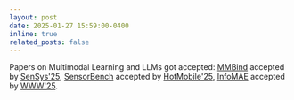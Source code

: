 ```yaml
---
layout: post
date: 2025-01-27 15:59:00-0400
inline: true
related_posts: false
---
```


Papers on Multimodal Learning and LLMs got accepted: [MMBind](https://arxiv.org/abs/2411.12126) accepted by [SenSys'25](https://sensys.acm.org/2025/), [SensorBench](https://arxiv.org/abs/2410.10741) accepted by [HotMobile'25](https://hotmobile.org/2025/), [InfoMAE](https://openreview.net/forum?id=F8RBFdKXWZ#discussion) accepted by [WWW'25](https://www2025.thewebconf.org/).
